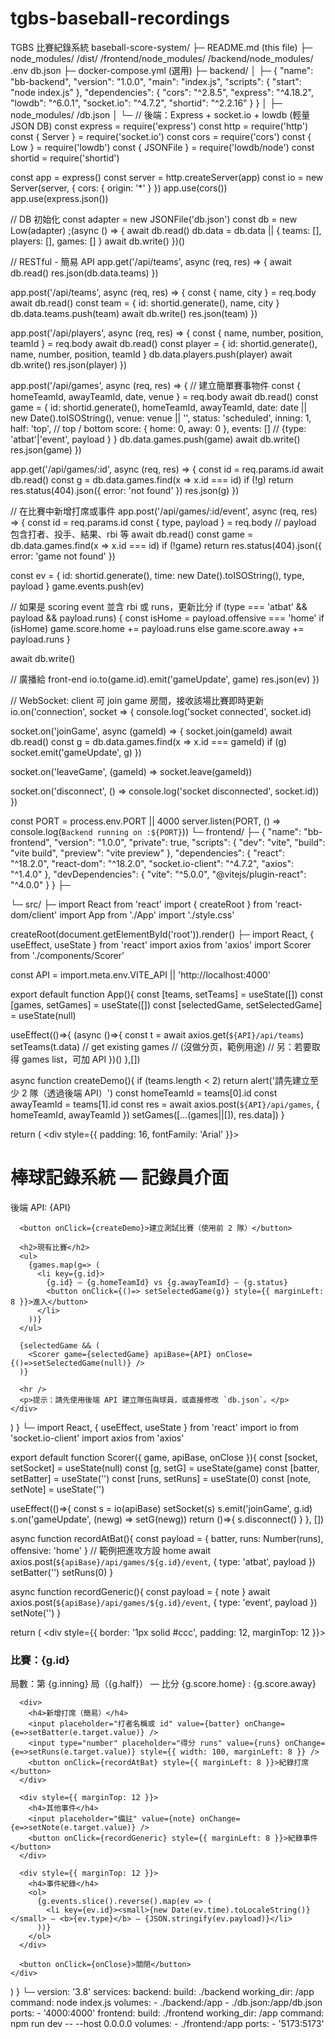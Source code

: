 # tgbs-baseball-recordings
TGBS 比賽紀錄系統
baseball-score-system/
├─ README.md  (this file)
├─ node_modules/
/dist/
/frontend/node_modules/
/backend/node_modules/
.env
db.json
├─ docker-compose.yml (選用)
├─ backend/
│  ├─ {
  "name": "bb-backend",
  "version": "1.0.0",
  "main": "index.js",
  "scripts": {
    "start": "node index.js"
  },
  "dependencies": {
    "cors": "^2.8.5",
    "express": "^4.18.2",
    "lowdb": "^6.0.1",
    "socket.io": "^4.7.2",
    "shortid": "^2.2.16"
  }
}
│  ├─ node_modules/
/db.json
│  └─ // 後端：Express + socket.io + lowdb (輕量 JSON DB)
const express = require('express')
const http = require('http')
const { Server } = require('socket.io')
const cors = require('cors')
const { Low } = require('lowdb')
const { JSONFile } = require('lowdb/node')
const shortid = require('shortid')

const app = express()
const server = http.createServer(app)
const io = new Server(server, { cors: { origin: '*' } })
app.use(cors())
app.use(express.json())

// DB 初始化
const adapter = new JSONFile('db.json')
const db = new Low(adapter)
;(async () => {
  await db.read()
  db.data = db.data || { teams: [], players: [], games: [] }
  await db.write()
})()

// RESTful - 簡易 API
app.get('/api/teams', async (req, res) => {
  await db.read()
  res.json(db.data.teams)
})

app.post('/api/teams', async (req, res) => {
  const { name, city } = req.body
  await db.read()
  const team = { id: shortid.generate(), name, city }
  db.data.teams.push(team)
  await db.write()
  res.json(team)
})

app.post('/api/players', async (req, res) => {
  const { name, number, position, teamId } = req.body
  await db.read()
  const player = { id: shortid.generate(), name, number, position, teamId }
  db.data.players.push(player)
  await db.write()
  res.json(player)
})

app.post('/api/games', async (req, res) => {
  // 建立簡單賽事物件
  const { homeTeamId, awayTeamId, date, venue } = req.body
  await db.read()
  const game = {
    id: shortid.generate(),
    homeTeamId,
    awayTeamId,
    date: date || new Date().toISOString(),
    venue: venue || '',
    status: 'scheduled',
    inning: 1,
    half: 'top', // top / bottom
    score: { home: 0, away: 0 },
    events: [] // {type: 'atbat'|'event', payload }
  }
  db.data.games.push(game)
  await db.write()
  res.json(game)
})

app.get('/api/games/:id', async (req, res) => {
  const id = req.params.id
  await db.read()
  const g = db.data.games.find(x => x.id === id)
  if (!g) return res.status(404).json({ error: 'not found' })
  res.json(g)
})

// 在比賽中新增打席或事件
app.post('/api/games/:id/event', async (req, res) => {
  const id = req.params.id
  const { type, payload } = req.body // payload 包含打者、投手、結果、rbi 等
  await db.read()
  const game = db.data.games.find(x => x.id === id)
  if (!game) return res.status(404).json({ error: 'game not found' })

  const ev = { id: shortid.generate(), time: new Date().toISOString(), type, payload }
  game.events.push(ev)

  // 如果是 scoring event 並含 rbi 或 runs，更新比分
  if (type === 'atbat' && payload && payload.runs) {
    const isHome = payload.offensive === 'home'
    if (isHome) game.score.home += payload.runs
    else game.score.away += payload.runs
  }

  await db.write()

  // 廣播給 front-end
  io.to(game.id).emit('gameUpdate', game)
  res.json(ev)
})

// WebSocket: client 可 join game 房間，接收該場比賽即時更新
io.on('connection', socket => {
  console.log('socket connected', socket.id)

  socket.on('joinGame', async (gameId) => {
    socket.join(gameId)
    await db.read()
    const g = db.data.games.find(x => x.id === gameId)
    if (g) socket.emit('gameUpdate', g)
  })

  socket.on('leaveGame', (gameId) => socket.leave(gameId))

  socket.on('disconnect', () => console.log('socket disconnected', socket.id))
})

const PORT = process.env.PORT || 4000
server.listen(PORT, () => console.log(`Backend running on :${PORT}`))
└─ frontend/
   ├─ {
  "name": "bb-frontend",
  "version": "1.0.0",
  "private": true,
  "scripts": {
    "dev": "vite",
    "build": "vite build",
    "preview": "vite preview"
  },
  "dependencies": {
    "react": "^18.2.0",
    "react-dom": "^18.2.0",
    "socket.io-client": "^4.7.2",
    "axios": "^1.4.0"
  },
  "devDependencies": {
    "vite": "^5.0.0",
    "@vitejs/plugin-react": "^4.0.0"
  }
}
   ├─ <!doctype html>
<html>
  <head>
    <meta charset="utf-8" />
    <meta name="viewport" content="width=device-width, initial-scale=1.0" />
    <title>棒球記錄系統 - 記錄員</title>
  </head>
  <body>
    <div id="root"></div>
    <script type="module" src="/src/main.jsx"></script>
  </body>
</html>
   └─ src/
      ├─ import React from 'react'
import { createRoot } from 'react-dom/client'
import App from './App'
import './style.css'

createRoot(document.getElementById('root')).render(<App />)
      ├─ import React, { useEffect, useState } from 'react'
import axios from 'axios'
import Scorer from './components/Scorer'

const API = import.meta.env.VITE_API || 'http://localhost:4000'

export default function App(){
  const [teams, setTeams] = useState([])
  const [games, setGames] = useState([])
  const [selectedGame, setSelectedGame] = useState(null)

  useEffect(()=>{
    (async ()=>{
      const t = await axios.get(`${API}/api/teams`)
      setTeams(t.data)
      // get existing games
      // (沒做分页，範例用途)
      // 另：若要取得 games list，可加 API
    })()
  },[])

  async function createDemo(){
    if (teams.length < 2) return alert('請先建立至少 2 隊（透過後端 API）')
    const homeTeamId = teams[0].id
    const awayTeamId = teams[1].id
    const res = await axios.post(`${API}/api/games`, { homeTeamId, awayTeamId })
    setGames([...(games||[]), res.data])
  }

  return (
    <div style={{ padding: 16, fontFamily: 'Arial' }}>
      <h1>棒球記錄系統 — 記錄員介面</h1>
      <p>後端 API: {API}</p>

      <button onClick={createDemo}>建立測試比賽（使用前 2 隊）</button>

      <h2>現有比賽</h2>
      <ul>
        {games.map(g=> (
          <li key={g.id}>
            {g.id} — {g.homeTeamId} vs {g.awayTeamId} — {g.status}
            <button onClick={()=> setSelectedGame(g)} style={{ marginLeft: 8 }}>進入</button>
          </li>
        ))}
      </ul>

      {selectedGame && (
        <Scorer game={selectedGame} apiBase={API} onClose={()=>setSelectedGame(null)} />
      )}

      <hr />
      <p>提示：請先使用後端 API 建立隊伍與球員，或直接修改 `db.json`。</p>
    </div>
  )
}
      └─ import React, { useEffect, useState } from 'react'
import io from 'socket.io-client'
import axios from 'axios'

export default function Scorer({ game, apiBase, onClose }){
  const [socket, setSocket] = useState(null)
  const [g, setG] = useState(game)
  const [batter, setBatter] = useState('')
  const [runs, setRuns] = useState(0)
  const [note, setNote] = useState('')

  useEffect(()=>{
    const s = io(apiBase)
    setSocket(s)
    s.emit('joinGame', g.id)
    s.on('gameUpdate', (newg) => setG(newg))
    return ()=>{ s.disconnect() }
  }, [])

  async function recordAtBat(){
    const payload = { batter, runs: Number(runs), offensive: 'home' } // 範例把進攻方設 home
    await axios.post(`${apiBase}/api/games/${g.id}/event`, { type: 'atbat', payload })
    setBatter('')
    setRuns(0)
  }

  async function recordGeneric(){
    const payload = { note }
    await axios.post(`${apiBase}/api/games/${g.id}/event`, { type: 'event', payload })
    setNote('')
  }

  return (
    <div style={{ border: '1px solid #ccc', padding: 12, marginTop: 12 }}>
      <h3>比賽：{g.id}</h3>
      <p>局數：第 {g.inning} 局（{g.half}） — 比分 {g.score.home} : {g.score.away}</p>

      <div>
        <h4>新增打席（簡易）</h4>
        <input placeholder="打者名稱或 id" value={batter} onChange={e=>setBatter(e.target.value)} />
        <input type="number" placeholder="得分 runs" value={runs} onChange={e=>setRuns(e.target.value)} style={{ width: 100, marginLeft: 8 }} />
        <button onClick={recordAtBat} style={{ marginLeft: 8 }}>紀錄打席</button>
      </div>

      <div style={{ marginTop: 12 }}>
        <h4>其他事件</h4>
        <input placeholder="備註" value={note} onChange={e=>setNote(e.target.value)} />
        <button onClick={recordGeneric} style={{ marginLeft: 8 }}>紀錄事件</button>
      </div>

      <div style={{ marginTop: 12 }}>
        <h4>事件紀錄</h4>
        <ol>
          {g.events.slice().reverse().map(ev => (
            <li key={ev.id}><small>{new Date(ev.time).toLocaleString()}</small> — <b>{ev.type}</b> — {JSON.stringify(ev.payload)}</li>
          ))}
        </ol>
      </div>

      <button onClick={onClose}>關閉</button>
    </div>
  )
}
         └─ version: '3.8'
services:
  backend:
    build: ./backend
    working_dir: /app
    command: node index.js
    volumes:
      - ./backend:/app
      - ./db.json:/app/db.json
    ports:
      - '4000:4000'
  frontend:
    build: ./frontend
    working_dir: /app
    command: npm run dev -- --host 0.0.0.0
    volumes:
      - ./frontend:/app
    ports:
      - '5173:5173'
